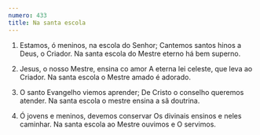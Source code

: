 ```yaml
---
numero: 433
title: Na santa escola
---
```

1. Estamos, ó meninos, na escola do Senhor;
Cantemos santos hinos a Deus, o Criador.
Na santa escola do Mestre eterno há bem superno.

2. Jesus, o nosso Mestre, ensina co amor
A eterna lei celeste, que leva ao Criador.
Na santa escola o Mestre amado é adorado.

3. O santo Evangelho viemos aprender;
De Cristo o conselho queremos atender.
Na santa escola o mestre ensina a sã doutrina.

4. Ó jovens e meninos, devemos conservar
Os divinais ensinos e neles caminhar.
Na santa escola ao Mestre ouvimos e O servimos.
